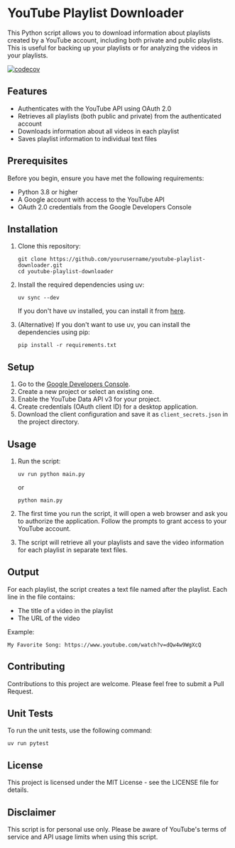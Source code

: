 # YouTube Playlist Downloader

This Python script allows you to download information about playlists created by a YouTube account, including both private and public playlists.
This is useful for backing up your playlists or for analyzing the videos in your playlists.

[![codecov](https://codecov.io/gh/siavashyj/toolbox/branch/main/graph/badge.svg)](https://codecov.io/gh/siavashyj/toolbox)

## Features

- Authenticates with the YouTube API using OAuth 2.0
- Retrieves all playlists (both public and private) from the authenticated account
- Downloads information about all videos in each playlist
- Saves playlist information to individual text files

## Prerequisites

Before you begin, ensure you have met the following requirements:

- Python 3.8 or higher
- A Google account with access to the YouTube API
- OAuth 2.0 credentials from the Google Developers Console

## Installation

1. Clone this repository:
   ```
   git clone https://github.com/yourusername/youtube-playlist-downloader.git
   cd youtube-playlist-downloader
   ```

2. Install the required dependencies using uv:
   ```
   uv sync --dev
   ```

   If you don't have uv installed, you can install it from [here](https://docs.astral.sh/uv/getting-started/installation/).

2. (Alternative) If you don't want to use uv, you can install the dependencies using pip:
   ```
   pip install -r requirements.txt
   ```

## Setup

1. Go to the [Google Developers Console](https://console.developers.google.com/).
2. Create a new project or select an existing one.
3. Enable the YouTube Data API v3 for your project.
4. Create credentials (OAuth client ID) for a desktop application.
5. Download the client configuration and save it as `client_secrets.json` in the project directory.

## Usage

1. Run the script:
   ```
   uv run python main.py
   ```
    or
    ```
    python main.py
    ```


2. The first time you run the script, it will open a web browser and ask you to authorize the application. Follow the prompts to grant access to your YouTube account.

3. The script will retrieve all your playlists and save the video information for each playlist in separate text files.

## Output

For each playlist, the script creates a text file named after the playlist. Each line in the file contains:

- The title of a video in the playlist
- The URL of the video

Example:
```
My Favorite Song: https://www.youtube.com/watch?v=dQw4w9WgXcQ
```

## Contributing

Contributions to this project are welcome. Please feel free to submit a Pull Request.

## Unit Tests

To run the unit tests, use the following command:
```
uv run pytest
```


## License

This project is licensed under the MIT License - see the LICENSE file for details.

## Disclaimer

This script is for personal use only. Please be aware of YouTube's terms of service and API usage limits when using this script.
